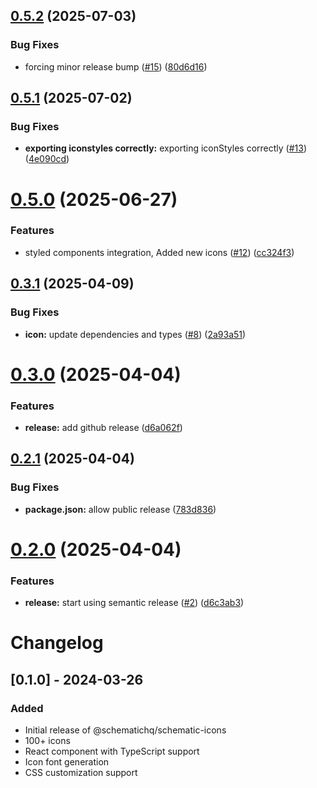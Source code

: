 ## [0.5.2](https://github.com/SchematicHQ/schematic-icons/compare/v0.5.1...v0.5.2) (2025-07-03)


### Bug Fixes

* forcing minor release bump ([#15](https://github.com/SchematicHQ/schematic-icons/issues/15)) ([80d6d16](https://github.com/SchematicHQ/schematic-icons/commit/80d6d160a8edea0767b2f88847f2675dcba89058))

## [0.5.1](https://github.com/SchematicHQ/schematic-icons/compare/v0.5.0...v0.5.1) (2025-07-02)


### Bug Fixes

* **exporting iconstyles correctly:** exporting iconStyles correctly ([#13](https://github.com/SchematicHQ/schematic-icons/issues/13)) ([4e090cd](https://github.com/SchematicHQ/schematic-icons/commit/4e090cd6fd751911d7e30cacd8ee498bc116ea8f))

# [0.5.0](https://github.com/SchematicHQ/schematic-icons/compare/v0.4.0...v0.5.0) (2025-06-27)


### Features

* styled components integration, Added new icons ([#12](https://github.com/SchematicHQ/schematic-icons/issues/12)) ([cc324f3](https://github.com/SchematicHQ/schematic-icons/commit/cc324f30a5875e0a1c5f45b2f8cdca3203dc5cf5))

## [0.3.1](https://github.com/SchematicHQ/schematic-icons/compare/v0.3.0...v0.3.1) (2025-04-09)


### Bug Fixes

* **icon:** update dependencies and types ([#8](https://github.com/SchematicHQ/schematic-icons/issues/8)) ([2a93a51](https://github.com/SchematicHQ/schematic-icons/commit/2a93a51c3310ae3dfcbbd1564f8ae41493de2c54))

# [0.3.0](https://github.com/SchematicHQ/schematic-icons/compare/v0.2.1...v0.3.0) (2025-04-04)


### Features

* **release:** add github release ([d6a062f](https://github.com/SchematicHQ/schematic-icons/commit/d6a062f3695576a2ad053f0506d8f35cdcd5fe52))

## [0.2.1](https://github.com/SchematicHQ/schematic-icons/compare/v0.2.0...v0.2.1) (2025-04-04)


### Bug Fixes

* **package.json:** allow public release ([783d836](https://github.com/SchematicHQ/schematic-icons/commit/783d8368b8b0bf163ca7d4b6200669d0384e3ef5))

# [0.2.0](https://github.com/SchematicHQ/schematic-icons/compare/v0.1.0...v0.2.0) (2025-04-04)


### Features

* **release:** start using semantic release ([#2](https://github.com/SchematicHQ/schematic-icons/issues/2)) ([d6c3ab3](https://github.com/SchematicHQ/schematic-icons/commit/d6c3ab3244fbefdbf7f38de3dbc506fcd2dd9784))

# Changelog

## [0.1.0] - 2024-03-26
### Added
- Initial release of @schematichq/schematic-icons
- 100+ icons
- React component with TypeScript support
- Icon font generation
- CSS customization support
